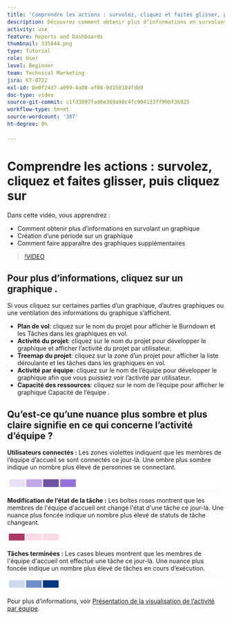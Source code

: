 ```yaml
---
title: 'Comprendre les actions : survolez, cliquez et faites glisser, puis cliquez sur'
description: Découvrez comment obtenir plus d’informations en survolant un graphique, en créant une période sur un graphique et en affichant des graphiques supplémentaires, le tout dans [!UICONTROL Analytics amélioré].
activity: use
feature: Reports and Dashboards
thumbnail: 335044.png
type: Tutorial
role: User
level: Beginner
team: Technical Marketing
jira: KT-8722
exl-id: 8e0f24d7-a099-4a08-af08-8d150104fdb9
doc-type: video
source-git-commit: c1fd3897fad6e369a98c4fc904133ff99bf36925
workflow-type: tm+mt
source-wordcount: '307'
ht-degree: 0%

---
```


# Comprendre les actions : survolez, cliquez et faites glisser, puis cliquez sur

Dans cette vidéo, vous apprendrez :

* Comment obtenir plus d’informations en survolant un graphique
* Création d’une période sur un graphique
* Comment faire apparaître des graphiques supplémentaires

>[!VIDEO](https://video.tv.adobe.com/v/335044/?quality=12&learn=on)

## Pour plus d’informations, cliquez sur un graphique .

Si vous cliquez sur certaines parties d’un graphique, d’autres graphiques ou une ventilation des informations du graphique s’affichent.

* **Plan de vol**: cliquez sur le nom du projet pour afficher le Burndown et les Tâches dans les graphiques en vol.
* **Activité du projet**: cliquez sur le nom du projet pour développer le graphique et afficher l’activité du projet par utilisateur.
* **Treemap du projet**: cliquez sur la zone d’un projet pour afficher la liste déroulante et les tâches dans les graphiques en vol.
* **Activité par équipe**: cliquez sur le nom de l’équipe pour développer le graphique afin que vous puissiez voir l’activité par utilisateur.
* **Capacité des ressources**: cliquez sur le nom de l’équipe pour afficher le graphique Capacité de l’équipe .

## Qu’est-ce qu’une nuance plus sombre et plus claire signifie en ce qui concerne l’activité d’équipe ?

**Utilisateurs connectés :** Les zones violettes indiquent que les membres de l’équipe d’accueil se sont connectés ce jour-là. Une ombre plus sombre indique un nombre plus élevé de personnes se connectant.

![Image de zones ombrées violettes](assets/purple-shaded-boxes.png)

**Modification de l’état de la tâche :** Les boîtes roses montrent que les membres de l&#39;équipe d&#39;accueil ont changé l&#39;état d&#39;une tâche ce jour-là. Une nuance plus foncée indique un nombre plus élevé de statuts de tâche changeant.

![Une image de zones ombrées roses](assets/pink-shaded-boxes.png)

**Tâches terminées :** Les cases bleues montrent que les membres de l&#39;équipe d&#39;accueil ont effectué une tâche ce jour-là. Une nuance plus foncée indique un nombre plus élevé de tâches en cours d’exécution.

![Image de zones ombrées bleues](assets/blue-shaded-boxes.png)

Pour plus d’informations, voir [Présentation de la visualisation de l’activité par équipe](https://experienceleague.adobe.com/docs/workfront/using/reporting/enhanced-analytics/activity-by-team-overview.html?lang=en).
